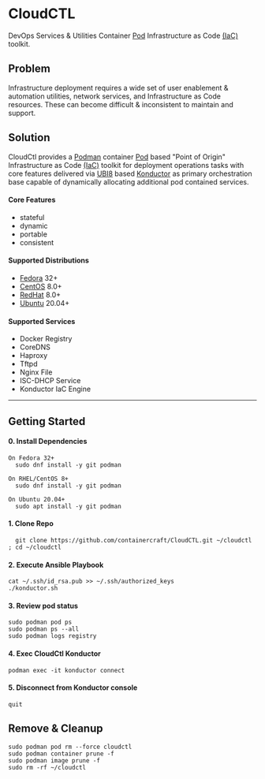 # CloudCTL
DevOps Services & Utilities Container [Pod] Infrastructure as Code [(IaC)] toolkit.
## Problem
Infrastructure deployment requires a wide set of user enablement & automation 
utilities, network services, and Infrastructure as Code resources. These can 
become difficult & inconsistent to maintain and support.
## Solution
CloudCtl provides a [Podman] container [Pod] based "Point of Origin" 
Infrastructure as Code [(IaC)] toolkit for deployment operations tasks 
with core features delivered via [UBI8] based [Konductor] as primary 
orchestration base capable of dynamically allocating additional pod 
contained services.
#### Core Features
  - stateful
  - dynamic
  - portable 
  - consistent
#### Supported Distributions
  - [Fedora] 32+
  - [CentOS] 8.0+
  - [RedHat] 8.0+
  - [Ubuntu] 20.04+
#### Supported Services
  - Docker Registry
  - CoreDNS
  - Haproxy
  - Tftpd
  - Nginx File
  - ISC-DHCP Service
  - Konductor IaC Engine
----------------------
## Getting Started
####  0. Install Dependencies
```
On Fedora 32+
  sudo dnf install -y git podman

On RHEL/CentOS 8+
  sudo dnf install -y git podman

On Ubuntu 20.04+
  sudo apt install -y git podman
```
####  1. Clone Repo
```
  git clone https://github.com/containercraft/CloudCTL.git ~/cloudctl ; cd ~/cloudctl
```
####  2. Execute Ansible Playbook
```
cat ~/.ssh/id_rsa.pub >> ~/.ssh/authorized_keys
./konductor.sh
```
####  3. Review pod status
```
sudo podman pod ps
sudo podman ps --all
sudo podman logs registry
```
####  4. Exec CloudCtl Konductor
```
podman exec -it konductor connect
```
####  5. Disconnect from Konductor console
```
quit
```
## Remove & Cleanup
```
sudo podman pod rm --force cloudctl
sudo podman container prune -f
sudo podman image prune -f
sudo rm -rf ~/cloudctl
```
[Pod]:https://kubernetes.io/docs/concepts/workloads/pods/pod
[UBI8]:https://www.redhat.com/en/blog/introducing-red-hat-universal-base-image
[(IaC)]:https://www.ibm.com/cloud/learn/infrastructure-as-code
[Konductor]:https://github.com/redshiftofficial/Konductor
[Podman]:https://docs.podman.io/en/latest
[Install Podman]:https://podman.io/getting-started/installation
[Fedora]:https://getfedora.org
[Ubuntu]:https://ubuntu.com/download
[CentOS]:https://www.centos.org/download
[RedHat]:https://access.redhat.com/downloads
[Fedora CoreOS]:https://getfedora.org/en/coreos?stream=stable
[RedHat CoreOS]:https://coreos.com/
